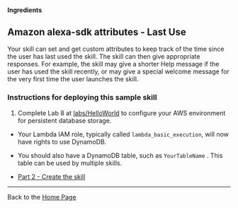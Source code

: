 #### Ingredients
## Amazon alexa-sdk attributes - Last Use <a id="title"></a>

Your skill can set and get custom attributes to keep track of the time since the user has last used the skill.
The skill can then give appropriate responses.  For example, the skill may give a shorter Help message if the user has used the skill recently, or may give a special welcome message for the very first time the user launches the skill.


### Instructions for deploying this sample skill

1. Complete Lab 8 at [labs/HelloWorld](../../labs/HelloWorld/README.md) to configure your AWS environment for persistent database storage.

 * Your Lambda IAM role, typically called ```lambda_basic_execution```, will now have rights to use DynamoDB.
 * You should also have a DynamoDB table, such as ```YourTableName``` . This table can be used by multiple skills.


 * [Part 2 - Create the skill](./PAGE2.md#title)


<hr />

Back to the [Home Page](../../README.md#title)


